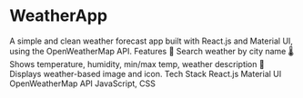 # WeatherApp
A simple and clean weather forecast app built with React.js and Material UI, using the OpenWeatherMap API.  Features 🔎 Search weather by city name  🌡️ Shows temperature, humidity, min/max temp, weather description  🎨 Displays weather-based image and icon. Tech Stack React.js  Material UI  OpenWeatherMap API  JavaScript, CSS
